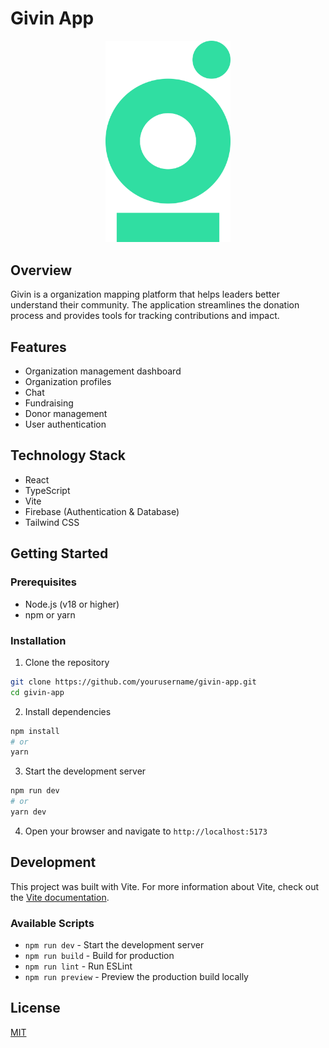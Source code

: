 # Givin App

<p align="center">
  <img src="src/assets/images/logo.svg" alt="Givin App Logo" width="200" />
</p>

## Overview

Givin is a organization mapping platform that helps leaders better understand their community. The application streamlines the donation process and provides tools for tracking contributions and impact.

## Features

- Organization management dashboard
- Organization profiles
- Chat
- Fundraising
- Donor management
- User authentication

## Technology Stack

- React
- TypeScript
- Vite
- Firebase (Authentication & Database)
- Tailwind CSS

## Getting Started

### Prerequisites

- Node.js (v18 or higher)
- npm or yarn

### Installation

1. Clone the repository

```bash
git clone https://github.com/yourusername/givin-app.git
cd givin-app
```

2. Install dependencies

```bash
npm install
# or
yarn
```

3. Start the development server

```bash
npm run dev
# or
yarn dev
```

4. Open your browser and navigate to `http://localhost:5173`

## Development

This project was built with Vite. For more information about Vite, check out the [Vite documentation](https://vitejs.dev/).

### Available Scripts

- `npm run dev` - Start the development server
- `npm run build` - Build for production
- `npm run lint` - Run ESLint
- `npm run preview` - Preview the production build locally

## License

[MIT](LICENSE)
